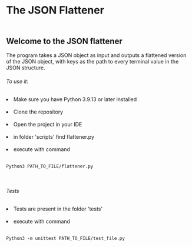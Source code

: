 # The JSON Flattener


## <br>Welcome to the JSON flattener<br>

The program takes a JSON object as input and outputs a flattened version of the JSON object, with keys as the path to every terminal value in the JSON structure.

###### To use it:
<li>Make sure you have Python 3.9.13 or later installed <br>
<br><li>Clone the repository<br>
<br><li>Open the project in your IDE<br>
<br><li>in folder 'scripts' find flattener.py <br>
<br><li>execute with command<br>
<br>

```
Python3 PATH_TO_FILE/flattener.py
```
<br>


###### Tests
<li>Tests are present in the folder 'tests' <br>
<br><li>execute with command<br>
<br>

```
Python3 -m unittest PATH_TO_FILE/test_file.py
```

<br>
